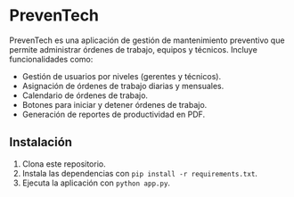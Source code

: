 # PrevenTech

PrevenTech es una aplicación de gestión de mantenimiento preventivo que permite administrar órdenes de trabajo, equipos y técnicos. Incluye funcionalidades como:

- Gestión de usuarios por niveles (gerentes y técnicos).
- Asignación de órdenes de trabajo diarias y mensuales.
- Calendario de órdenes de trabajo.
- Botones para iniciar y detener órdenes de trabajo.
- Generación de reportes de productividad en PDF.

## Instalación

1. Clona este repositorio.
2. Instala las dependencias con `pip install -r requirements.txt`.
3. Ejecuta la aplicación con `python app.py`.
